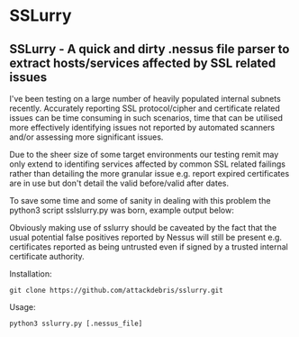 # SSLurry

## SSLurry - A quick and dirty .nessus file parser to extract hosts/services affected by SSL related issues

I've been testing on a large number of heavily populated internal subnets recently. Accurately reporting SSL protocol/cipher and certificate related issues can be time consuming in such scenarios, time that can be utilised more effectively identifying issues not reported by automated scanners and/or assessing more significant issues.

Due to the sheer size of some target environments our testing remit may only extend to identifing services affected by common SSL related failings rather than detailing the more granular issue e.g. report expired certificates are in use but don't detail the valid before/valid after dates.

To save some time and some of sanity in dealing with this problem the python3 script sslslurry.py was born, example output below:

Obviously making use of sslurry should be caveated by the fact that the usual potential false positives reported by Nessus will still be present e.g. certificates reported as being untrusted even if signed by a trusted internal certificate authority.

Installation:
```
git clone https://github.com/attackdebris/sslurry.git
```

Usage:
```
python3 sslurry.py [.nessus_file]
```
